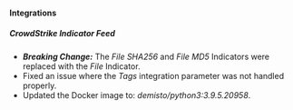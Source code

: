 
#### Integrations
##### CrowdStrike Indicator Feed
- ***Breaking Change:*** The *File SHA256* and *File MD5* Indicators were replaced with the *File* Indicator.
- Fixed an issue where the *Tags* integration parameter was not handled properly.
- Updated the Docker image to: *demisto/python3:3.9.5.20958*.
